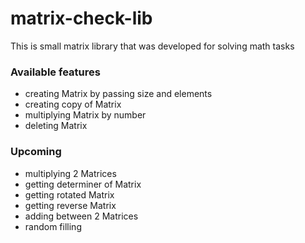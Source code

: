 # matrix-check-lib
This is small matrix library that was developed for solving math tasks 

### Available features
- creating Matrix by passing size and elements
- creating copy of Matrix
- multiplying Matrix by number
- deleting Matrix

### Upcoming 
- multiplying 2 Matrices
- getting determiner of Matrix
- getting rotated Matrix
- getting reverse Matrix
- adding between 2 Matrices
- random filling 


